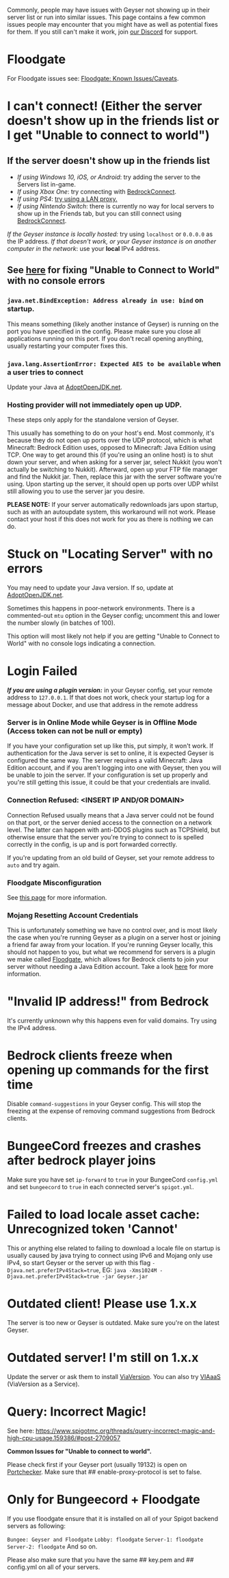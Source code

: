 Commonly, people may have issues with Geyser not showing up in their server list or run into similar issues. This page contains a few common issues people may encounter that you might have as well as potential fixes for them. If you still can't make it work, join [our Discord](https://discord.geysermc.org) for support.

# Floodgate
For Floodgate issues see: [Floodgate: Known Issues/Caveats](https://github.com/GeyserMC/Floodgate/wiki/Issues).

# I can't connect! (Either the server doesn't show up in the friends list or I get "Unable to connect to world")

## If the server doesn't show up in the friends list

* *If using Windows 10, iOS, or Android*: try adding the server to the Servers list in-game.
* *If using Xbox One*: try connecting with [BedrockConnect](https://github.com/GeyserMC/Geyser/wiki/Using-Geyser-with-Consoles).
* *If using PS4*: [try using a LAN proxy.](https://github.com/GeyserMC/Geyser/wiki/Using-Geyser-with-Consoles#playstation-4)
* *If using Nintendo Switch*: there is currently no way for local servers to show up in the Friends tab, but you can still connect using [BedrockConnect](https://github.com/GeyserMC/Geyser/wiki/Using-Geyser-with-Consoles).

*If the Geyser instance is locally hosted:* try using `localhost` or `0.0.0.0` as the IP address. 
*If that doesn't work, or your Geyser instance is on another computer in the network*: use your **local** IPv4 address.

## See [here](https://github.com/GeyserMC/Geyser/wiki/Fixing-%27Unable-to-Connect-to-World%27) for fixing "Unable to Connect to World" with no console errors

### `java.net.BindException: Address already in use: bind` on startup.
This means something (likely another instance of Geyser) is running on the port you have specified in the config. Please make sure you close all applications running on this port. If you don't recall opening anything, usually restarting your computer fixes this. 

### `java.lang.AssertionError: Expected AES to be available` when a user tries to connect

Update your Java at [AdoptOpenJDK.net](https://adoptopenjdk.net/).

### Hosting provider will not immediately open up UDP.

These steps only apply for the standalone version of Geyser.

This usually has something to do on your host's end. Most commonly, it's because they do not open up ports over the UDP protocol, which is what Minecraft: Bedrock Edition uses, opposed to Minecraft: Java Edition using TCP. One way to get around this (if you're using an online host) is to shut down your server, and when asking for a server jar, select Nukkit (you won't actually be switching to Nukkit). Afterward, open up your FTP file manager and find the Nukkit jar. Then, replace this jar with the server software you're using. Upon starting up the server, it should open up ports over UDP whilst still allowing you to use the server jar you desire.

**PLEASE NOTE:** If your server automatically redownloads jars upon startup, such as with an autoupdate system, this workaround will not work. Please contact your host if this does not work for you as there is nothing we can do.

# Stuck on "Locating Server" with no errors

You may need to update your Java version. If so, update at [AdoptOpenJDK.net](https://adoptopenjdk.net/).

Sometimes this happens in poor-network environments. There is a commented-out `mtu` option in the Geyser config; uncomment this and lower the number slowly (in batches of 100).

This option will most likely not help if you are getting "Unable to Connect to World" with no console logs indicating a connection.

# Login Failed

***If you are using a plugin version:*** in your Geyser config, set your remote address to `127.0.0.1`. If that does not work, check your startup log for a message about Docker, and use that address in the remote address

### Server is in Online Mode while Geyser is in Offline Mode (Access token can not be null or empty)
If you have your configuration set up like this, put simply, it won't work. If authentication for the Java server is set to online, it is expected Geyser is configured the same way. The server requires a valid Minecraft: Java Edition account, and if you aren't logging into one with Geyser, then you will be unable to join the server. If your configuration is set up properly and you're still getting this issue, it could be that your credentials are invalid.

### Connection Refused: <INSERT IP AND/OR DOMAIN>

Connection Refused usually means that a Java server could not be found on that port, or the server denied access to the connection on a network level. The latter can happen with anti-DDOS plugins such as TCPShield, but otherwise ensure that the server you're trying to connect to is spelled correctly in the config, is up and is port forwarded correctly.

If you're updating from an old build of Geyser, set your remote address to `auto` and try again.

### Floodgate Misconfiguration
See [this page](https://github.com/GeyserMC/Floodgate/wiki/Issues) for more information.

### Mojang Resetting Account Credentials
This is unfortunately something we have no control over, and is most likely the case when you're running Geyser as a plugin on a server host or joining a friend far away from your location. If you're running Geyser locally, this should not happen to you, but what we recommend for servers is a plugin we make called [Floodgate](https://github.com/GeyserMC/Floodgate), which allows for Bedrock clients to join your server without needing a Java Edition account. Take a look [here](Floodgate) for more information. 

# "Invalid IP address!" from Bedrock
It's currently unknown why this happens even for valid domains. Try using the IPv4 address.

# Bedrock clients freeze when opening up commands for the first time
Disable `command-suggestions` in your Geyser config. This will stop the freezing at the expense of removing command suggestions from Bedrock clients.

# BungeeCord freezes and crashes after bedrock player joins
Make sure you have set `ip-forward` to `true` in your BungeeCord `config.yml` and set `bungeecord` to `true` in each connected server's `spigot.yml`.

# Failed to load locale asset cache: Unrecognized token 'Cannot'
This or anything else related to failing to download a locale file on startup is usually caused by java trying to connect using IPv6 and Mojang only use IPv4, so start Geyser or the server up with this flag `-Djava.net.preferIPv4Stack=true`, EG: `java -Xms1024M -Djava.net.preferIPv4Stack=true -jar Geyser.jar`

# Outdated client! Please use 1.x.x

The server is too new or Geyser is outdated. Make sure you're on the latest Geyser.

# Outdated server! I'm still on 1.x.x

Update the server or ask them to install [ViaVersion](https://viaversion.com/). You can also try [VIAaaS](https://github.com/ViaVersion/VIAaaS) (ViaVersion as a Service).

# Query: Incorrect Magic!

See here: https://www.spigotmc.org/threads/query-incorrect-magic-and-high-cpu-usage.159386/#post-2709057

**Common Issues for "Unable to connect to world".**

Please check first if your Geyser port (usually 19132) is open on [Portchecker](https://portchecker.co/).
Make sure that ## enable-proxy-protocol is set to false. 

# Only for Bungeecord + Floodgate

If you use floodgate ensure that it is installed on all of your Spigot backend servers as following:

`Bungee: Geyser and Floodgate`
`Lobby: floodgate`
`Server-1: floodgate`
`Server-2: floodgate`
And so on.

Please also make sure that you have the same ## key.pem and ## config.yml on all of your servers.
